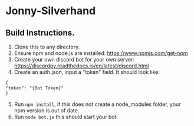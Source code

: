 # Jonny-Silverhand

## Build Instructions.
1. Clone this to any directory.
2. Ensure npm and node.js are installed: https://www.npmjs.com/get-npm
3. Create your own discord bot for your own server: https://discordpy.readthedocs.io/en/latest/discord.html
4. Create an auth.json, input a "token" field. It should look like:
```
{
"token": "{Bot Token}"
}
```
5. Run `npm install`, if this does not create a node_modules folder, your npm version is out of date.
6. Run `node bot.js` this should start your bot.